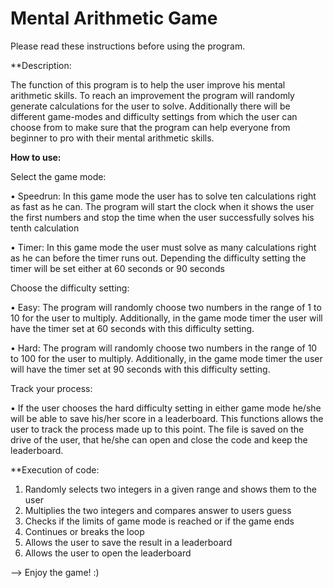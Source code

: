 # Mental Arithmetic Game

Please read these instructions before using the program.

**Description:

The function of this program is to help the user improve his mental arithmetic skills. To reach an improvement the program will randomly generate calculations for the user to solve. Additionally there will be different game-modes and difficulty settings from which the user can choose from to make sure that the program can help everyone from beginner to pro with their mental arithmetic skills.

**How to use:**

Select the game mode:

  • Speedrun: In this game mode the user has to solve ten calculations right as fast as he can. The program will start the clock when it shows the user the first numbers and stop the time when the user successfully solves his tenth calculation

•	Timer: In this game mode the user must solve as many calculations right as he can before the timer runs out. Depending the difficulty setting the timer will be set either at 60 seconds or 90 seconds

Choose the difficulty setting:

•	Easy: The program will randomly choose two numbers in the range of 1 to 10 for the user to multiply. Additionally, in the game mode timer the user will have the timer set at 60 seconds with this difficulty setting.

•	Hard: The program will randomly choose two numbers in the range of 10 to 100 for the user to multiply. Additionally, in the game mode timer the user will have the timer set at 90 seconds with this difficulty setting.

Track your process: 

•	If the user chooses the hard difficulty setting in either game mode he/she will be able to save his/her score in a leaderboard. This functions allows the user to track the process made up to this point. The file is saved on the drive of the user, that he/she can open and close the code and keep the leaderboard.

**Execution of code:

1.	Randomly selects two integers in a given range and shows them to the user
2.	Multiplies the two integers and compares answer to users guess
3.	Checks if the limits of game mode is reached or if the game ends
4.	Continues or breaks the loop
5.	Allows the user to save the result in a leaderboard
6.	Allows the user to open the leaderboard


--> Enjoy the game! :)
